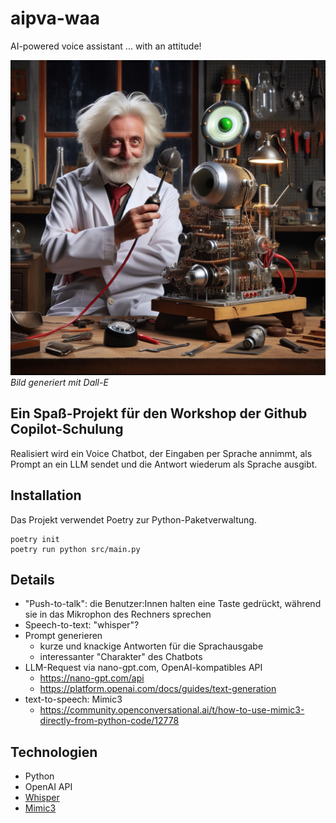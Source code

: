 # aipva-waa
AI-powered voice assistant ... with an attitude!

![aipva](./mysterious-machine.png)
*Bild generiert mit Dall-E*

## Ein Spaß-Projekt für den Workshop der Github Copilot-Schulung

Realisiert wird ein Voice Chatbot, der Eingaben per Sprache annimmt, als Prompt
an ein LLM sendet und die Antwort wiederum als Sprache ausgibt.

## Installation

Das Projekt verwendet Poetry zur Python-Paketverwaltung.

````
poetry init
poetry run python src/main.py
````




## Details

- "Push-to-talk": die Benutzer:Innen halten eine Taste gedrückt, während sie in das Mikrophon des Rechners sprechen
- Speech-to-text: "whisper"?
- Prompt generieren
  - kurze und knackige Antworten für die Sprachausgabe
  - interessanter "Charakter" des Chatbots
- LLM-Request via nano-gpt.com, OpenAI-kompatibles API
  - https://nano-gpt.com/api
  - https://platform.openai.com/docs/guides/text-generation
- text-to-speech: Mimic3
  - https://community.openconversational.ai/t/how-to-use-mimic3-directly-from-python-code/12778

## Technologien
- Python
- OpenAI API
- [Whisper](https://github.com/openai/whisper)
- [Mimic3](https://community.openconversational.ai/t/introducing-mimic-3/12256) 
